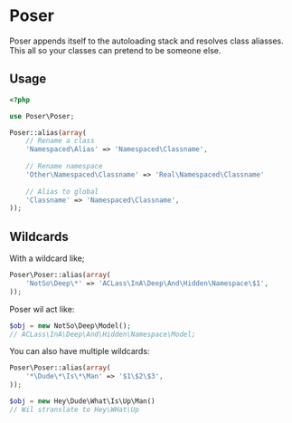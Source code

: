 # Poser

Poser appends itself to the autoloading stack and resolves class aliasses. This all so your classes can pretend to be someone else.

## Usage

```php
<?php

use Poser\Poser;

Poser::alias(array(
	// Rename a class
	'Namespaced\Alias' => 'Namespaced\Classname',
	
	// Rename namespace
	'Other\Namespaced\Classname' => 'Real\Namespaced\Classname'
	
	// Alias to global
	'Classname' => 'Namespaced\Classname',
));
```

## Wildcards

With a wildcard like;

```php
Poser\Poser::alias(array(
	'NotSo\Deep\*' => 'ACLass\InA\Deep\And\Hidden\Namespace\$1',
));
```
Poser wil act like:
```php
$obj = new NotSo\Deep\Model();
// ACLass\InA\Deep\And\Hidden\Namespace\Model;
```

You can also have multiple wildcards:

```php
Poser\Poser::alias(array(
	'*\Dude\*\Is\*\Man' => '$1\$2\$3',
));

$obj = new Hey\Dude\What\Is\Up\Man()
// Wil stranslate to Hey\WHat\Up
```